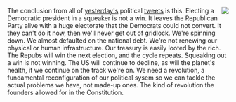 <img src="http://scripting.com/images/2019/09/08/theTruthCanBeAdjusted.png" border="0" align="right">The conclusion from all of <a href="http://scripting.com/2019/11/10.html">yesterday's</a> political <a href="https://twitter.com/davewiner/status/1193904968014729216">tweets</a> is this. Electing a Democratic president in a squeaker is not a win. It leaves the Republican Party alive with a huge electorate that the Democrats could not convert. It they can't do it now, then we'll never get out of gridlock. We're spinning down. We almost defaulted on the national debt. We're not renewing our physical or human infrastructure. Our treasury is easily looted by the rich. The Repubs will win the next election, and the cycle repeats. Squeaking out a win is not winning. The US will continue to decline, as will the planet's health, if we continue on the track we're on. We need a revolution, a fundamental reconfiguration of our political sysem so we can tackle the actual problems we have, not made-up ones. The kind of revolution the founders allowed for in the Constitution. 
